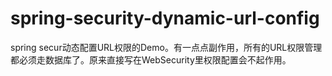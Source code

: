 # spring-security-dynamic-url-config

spring secur动态配置URL权限的Demo。有一点点副作用，所有的URL权限管理都必须走数据库了。原来直接写在WebSecurity里权限配置会不起作用。
